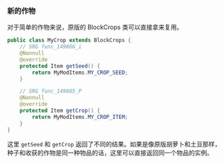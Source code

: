 ### 新的作物

对于简单的作物来说，原版的 BlockCrops 类可以直接拿来复用。

```java
public class MyCrop extends BlockCrops {
    // SRG func_149866_i
    @Nonnull
    @override
    protected Item getSeed() {
        return MyModItems.MY_CROP_SEED;
    }

    // SRG func_149865_P
    @Nonnull
    @override
    protected Item getCrop() {
        return MyModItems.MY_CROP_ITEM;
    }
}
```

这里 `getSeed` 和 `getCrop` 返回了不同的结果。如果是像原版胡萝卜和土豆那样，种子和收获的作物是同一种物品的话，这里可以直接返回同一个物品的实例。
